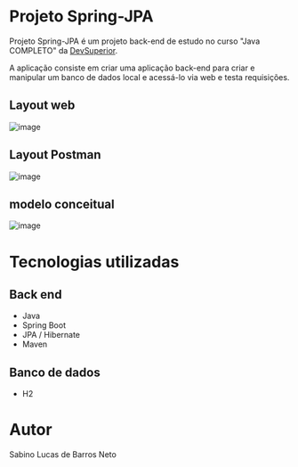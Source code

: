 # Projeto Spring-JPA
Projeto Spring-JPA é um projeto back-end de estudo no curso "Java COMPLETO" da [DevSuperior](https://devsuperior.com "Site da DevSuperior").

A aplicação consiste em criar uma aplicação back-end para criar e manipular um banco de dados local e acessá-lo via web e testa requisições. 

## Layout web
![image](https://github.com/user-attachments/assets/1e44fa90-cb1a-4563-8f7b-a9f642f56d9b)

## Layout Postman

![image](https://github.com/user-attachments/assets/8c815a95-eb48-4fe4-bf79-2f63c1de2ad7)

## modelo conceitual

![image](https://github.com/user-attachments/assets/ed39bbdf-1655-4c82-9ac1-6ae075a8e06c)

# Tecnologias utilizadas
## Back end
- Java
- Spring Boot
- JPA / Hibernate
- Maven
 ## Banco de dados
- H2

# Autor

Sabino Lucas de Barros Neto
